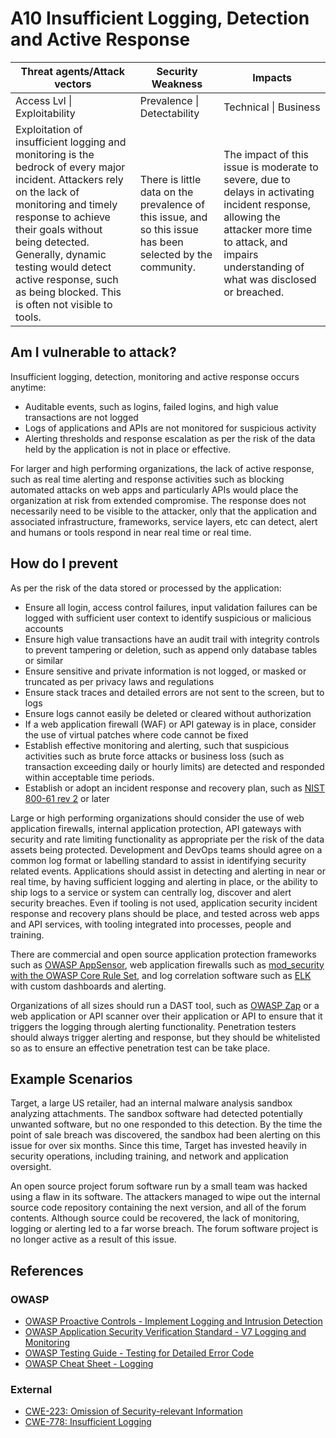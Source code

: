 # A10 Insufficient Logging, Detection and Active Response

| Threat agents/Attack vectors | Security Weakness           | Impacts               |
| -- | -- | -- |
| Access Lvl \| Exploitability | Prevalence \| Detectability | Technical \| Business |
| Exploitation of insufficient logging and monitoring is the bedrock of every major incident. Attackers rely on the lack of monitoring and timely response to achieve their goals without being detected. Generally, dynamic testing would detect active response, such as being blocked. This is often not visible to tools. | There is little data on the prevalence of this issue, and so this issue has been selected by the community. | The impact of this issue is moderate to severe, due to delays in activating incident response, allowing the attacker more time to attack, and impairs understanding of what was disclosed or breached. |

## Am I vulnerable to attack?

Insufficient logging, detection, monitoring and active response occurs anytime:

* Auditable events, such as logins, failed logins, and high value transactions are not logged
* Logs of applications and APIs are not monitored for suspicious activity
* Alerting thresholds and response escalation as per the risk of the data held by the application is not in place or effective.

For larger and high performing organizations, the lack of active response, such as real time alerting and response activities such as blocking automated attacks on web apps and particularly APIs would place the organization at risk from extended compromise. The response does not necessarily need to be visible to the attacker, only that the application and associated infrastructure, frameworks, service layers, etc can detect, alert and humans or tools respond in near real time or real time. 

## How do I prevent

As per the risk of the data stored or processed by the application:

* Ensure all login, access control failures, input validation failures can be logged with sufficient user context to identify suspicious or malicious accounts
* Ensure high value transactions have an audit trail with integrity controls to prevent tampering or deletion, such as append only database tables or similar
* Ensure sensitive and private information is not logged, or masked or truncated as per privacy laws and regulations
* Ensure stack traces and detailed errors are not sent to the screen, but to logs
* Ensure logs cannot easily be deleted or cleared without authorization
* If a web application firewall (WAF) or API gateway is in place, consider the use of virtual patches where code cannot be fixed
* Establish effective monitoring and alerting, such that suspicious activities such as brute force attacks or business loss (such as transaction exceeding daily or hourly limits) are detected and responded within acceptable time periods.
* Establish or adopt an incident response and recovery plan, such as [NIST 800-61 rev 2](https://csrc.nist.gov/publications/detail/sp/800-61/rev-2/final) or later

Large or high performing organizations should consider the use of web application firewalls, internal application protection, API gateways with security and rate limiting functionality as appropriate per the risk of the data assets being protected. Development and DevOps teams should agree on a common log format or labelling standard to assist in identifying security related events. Applications should assist in detecting and alerting in near or real time, by having sufficient logging and alerting in place, or the ability to ship logs to a service or system can centrally log, discover and alert security breaches. Even if tooling is not used, application security incident response and recovery plans should be place, and tested across web apps and API services, with tooling integrated into processes, people and training. 

There are commercial and open source application protection frameworks such as [OWASP AppSensor](https://www.owasp.org/index.php/OWASP_AppSensor_Project), web application firewalls such as [mod_security with the OWASP Core Rule Set](https://www.owasp.org/index.php/Category:OWASP_ModSecurity_Core_Rule_Set_Project), and log correlation software such as [ELK](https://www.elastic.co/products) with custom dashboards and alerting. 

Organizations of all sizes should run a DAST tool, such as [OWASP Zap](https://www.owasp.org/index.php/OWASP_Zed_Attack_Proxy_Project) or a web application or API scanner over their application or API to ensure that it triggers the logging through alerting functionality. Penetration testers should always trigger  alerting and response, but they should be whitelisted so as to ensure an effective penetration test can be take place.

## Example Scenarios

Target, a large US retailer, had an internal malware analysis sandbox analyzing attachments. The sandbox software had detected potentially unwanted software, but no one responded to this detection. By the time the point of sale breach was discovered, the sandbox had been alerting on this issue for over six months. Since this time, Target has invested heavily in security operations, including training, and network and application oversight.

An open source project forum software run by a small team was hacked using a flaw in its software. The attackers managed to wipe out the internal source code repository containing the next version, and all of the forum contents. Although source could be recovered, the lack of monitoring, logging or alerting led to a far worse breach. The forum software project is no longer active as a result of this issue.

## References

### OWASP

* [OWASP Proactive Controls - Implement Logging and Intrusion Detection](https://www.owasp.org/index.php/OWASP_Proactive_Controls#8:_Implement_Logging_and_Intrusion_Detection)
* [OWASP Application Security Verification Standard - V7 Logging and Monitoring](https://www.owasp.org/index.php/Category:OWASP_Application_Security_Verification_Standard_Project#tab=Home)
* [OWASP Testing Guide - Testing for Detailed Error Code](https://www.owasp.org/index.php/Category:OWASP_Application_Security_Verification_Standard_Project#tab=Home)
* [OWASP Cheat Sheet - Logging](https://www.owasp.org/index.php/Logging_Cheat_Sheet)

### External

* [CWE-223: Omission of Security-relevant Information](https://cwe.mitre.org/data/definitions/223.html)
* [CWE-778: Insufficient Logging](https://cwe.mitre.org/data/definitions/778.html)
